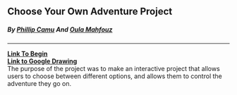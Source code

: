 ## Choose Your Own Adventure Project
##### By [Phillip Camu](https://github.com/Phillipc0735) And [Oula Mahfouz](https://github.com/oulam7722)  
---  
  
[**Link To Begin**](chooselocation.md)  
[**Link to Google Drawing**](https://docs.google.com/a/hstat.org/drawings/d/1ZuMHbQcL67G-Y7tLxnAhfdS3HGtK7Gf14j7PUTlIrn8/edit?usp=sharing)  
The purpose of the project was to make an interactive project that allows users to choose between different options, and allows them to control the adventure they go on.  
 
